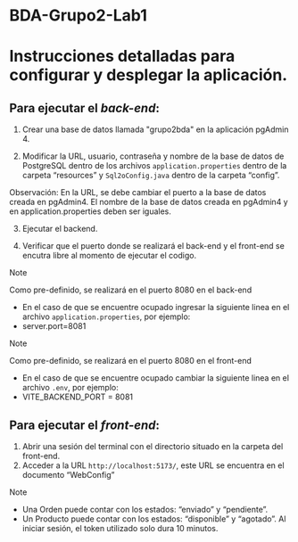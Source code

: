 # BDA-Grupo2-Lab1
# Instrucciones detalladas para configurar y desplegar la aplicación. 

## **Para ejecutar el *back-end***:
1. Crear una base de datos llamada "grupo2bda" en la aplicación pgAdmin 4.

2. Modificar la URL, usuario, contraseña y nombre de la base de datos de PostgreSQL dentro de los archivos `application.properties` dentro de la carpeta “resources” y `Sql2oConfig.java` dentro de la carpeta “config”.

Observación:
En la URL, se debe cambiar el puerto a la base de datos creada en pgAdmin4.
El nombre de la base de datos creada en pgAdmin4 y en application.properties deben ser iguales.

3. Ejecutar el backend.

4. Verificar que el puerto donde se realizará el back-end y el front-end se encutra libre al momento de ejecutar el codigo.
> [!note]
> Como pre-definido, se realizará en el puerto 8080 en el back-end
> * En el caso de que se encuentre ocupado ingresar la siguiente linea en el archivo `application.properties`, por ejemplo:
> * server.port=8081

> [!note]
> Como pre-definido, se realizará en el puerto 8080 en el front-end
> * En el caso de que se encuentre ocupado cambiar la siguiente linea en el archivo `.env`, por ejemplo:
> * VITE_BACKEND_PORT = 8081
  


## **Para ejecutar el *front-end***:
1. Abrir una sesión del terminal con el directorio situado en la carpeta del front-end.
2.  Acceder a la URL `http://localhost:5173/`, este URL se encuentra en el documento “WebConfig”

> [!note]
> * Una Orden puede contar con los estados: “enviado” y “pendiente”.
> * Un Producto puede contar con los estados: “disponible” y “agotado”.
> Al iniciar sesión, el token utilizado solo dura 10 minutos.
